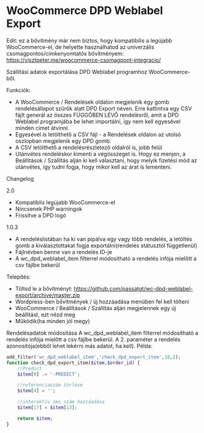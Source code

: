 WooCommerce DPD Weblabel Export
======================

Edit: ez a bővítmény már nem biztos, hogy kompatibilis a legújabb WooCommerce-el, de helyette használhatod az univerzális csomagpontos/címkenyomtatós bővítményem: https://visztpeter.me/woocommerce-csomagpont-integracio/

Szállítási adatok exportálása DPD Weblabel programhoz WooCommerce-ből.

Funkciók:
* A WooCommerce / Rendelések oldalon megjelenik egy gomb rendelésállapot szűrők alatt DPD Export néven. Erre kattintva egy CSV fájlt generál az összes FÜGGŐBEN LÉVŐ rendelésről, amit a DPD Weblabel programjába be lehet importálni, így nem kell egyesével minden címet átvinni.
* Egyesével is letölthető a CSV fájl - a Rendelések oldalon az utolsó oszlopban megjelenik egy DPD gomb.
* A CSV letölthető a rendelésrészletező oldalról is, jobb felül
* Utánvétes rendeléskor kimenti a végösszeget is. Hogy ez menjen, a Beállítások / Szállítás alján ki kell választani, hogy melyik fizetési mód az utánvétes, így tudni fogja, hogy mikor kell az árat is lementeni.

Changelog

2.0
* Kompatiblis legújabb WooCommerce-el
* Nincsenek PHP warningok
* Frissítve a DPD logó

1.0.3
* A rendeléslistában ha ki van pipálva egy vagy több rendelés, a letöltés gomb a kiválasztottakat fogja exportálni(rendelés státusztól függetlenül)
* Fájlnévben benne van a rendelés ID-je
* A wc_dpd_weblabel_item filterrel módosítható a rendelés infója mielőtt a csv fájlbe bekerül

Telepítés:
* Töltsd le a bővítményt:  https://github.com/passatgt/wc-dpd-weblabel-export/archive/master.zip
* Wordpress-ben bővítmények / új hozzáadása menüben fel kell tölteni
* WooCommerce / Beállítások / Szállítás alján megjelennek egy új beállítást, ezt nézd meg
* Működik(ha minden jól megy)

Rendelésadatok módosítása
A wc_dpd_weblabel_item filterrel módosítható a rendelés infója mielőtt a csv fájlbe bekerül. A 2. paraméter a rendelés azonosítója(ebből lehet lekérni más adatot, ha kell). Példa:
```php
add_filter('wc_dpd_weblabel_item','check_dpd_export_item',10,2);
function check_dpd_export_item($item,$order_id) {
	//Predict
	$item[0] .= '-PREDICT';

	//referenciaszám törlése
	$item[4] = '';

	//interaktív sms szám hozzáadása
	$item[17] = $item[13];

	return $item;
}
```
